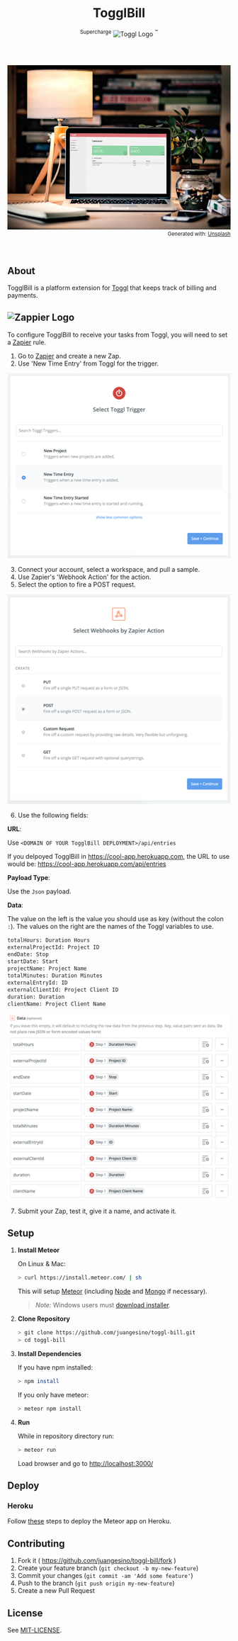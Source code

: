 

<h1 align="center">TogglBill</h1>
<p align="center" style="vertical-align:middle"><sup>Supercharge</sup> <img width="80" alt="Toggl Logo" src="https://cdn-images-1.medium.com/max/2000/1*5GPsYY5tDGySs0gJPsx9-w.png"> <sup>&trade;</sup></p>


<br />
<br />

![TogglBill Mockup](resources/mockup.jpg)
<small style="float: right">Generated with: <a href="http://magicmockups.com/" target="_blank" rel="noopener">Unsplash</a></small>

<br />
<br />


## About

TogglBill is a platform extension for [Toggl](https://toggl.com/) that keeps track of billing and payments.



![Zappier Logo](https://cdn.zapier.com/static/beaad4e8b618d9ee86232c81dfd965a7d03f6c6f/images/frontend/onboarding/zapier-small-orange-logo.png)
----

To configure TogglBill to receive your tasks from Toggl, you will need to set a [Zapier](https://zapier.com/) rule.

1. Go to [Zapier](https://zapier.com/) and create a new Zap.
2. Use 'New Time Entry' from Toggl for the trigger.

![Zapier Configuration Toggl](resources/screenshots/screen-zapier-toggl.png)

3. Connect your account, select a workspace, and pull a sample.
4. Use Zapier's 'Webhook Action' for the action.
5. Select the option to fire a POST request.

![Zapier Configuration Webhooks](resources/screenshots/screen-zapier-hooks.png)

6. Use the following fields:

**URL**:

Use `<DOMAIN OF YOUR TogglBill DEPLOYMENT>/api/entries`

If you delpoyed TogglBill in https://cool-app.herokuapp.com, the URL to use would be: https://cool-app.herokuapp.com/api/entries

**Payload Type**:

Use the `Json` payload.

**Data**:

The value on the left is the value you should use as key (without the colon `:`). The values on the right are the names of the Toggl variables to use.

```
totalHours: Duration Hours
externalProjectId: Project ID
endDate: Stop
startDate: Start
projectName: Project Name
totalMinutes: Duration Minutes
externalEntryId: ID
externalClientId: Project Client ID
duration: Duration
clientName: Project Client Name
```

![Zapier Configuration Data](resources/screenshots/screen-zapier-data.png)

7. Submit your Zap, test it, give it a name, and activate it.


## Setup

1. **Install Meteor**

    On Linux & Mac:

    ```sh
    > curl https://install.meteor.com/ | sh
    ```

    This will setup [Meteor](http://github.com/meteor/meteor) (including [Node](https://github.com/nodejs/node) and [Mongo](https://github.com/mongodb/mongo) if necessary).

    > _Note:_ Windows users must [download installer](https://www.meteor.com/install).

2. **Clone Repository**

    ```sh
    > git clone https://github.com/juangesino/toggl-bill.git
    > cd toggl-bill
    ```

3. **Install Dependencies**

    If you have npm installed:

    ```sh
    > npm install
    ```

    If you only have meteor:

    ```sh
    > meteor npm install
    ```

4. **Run**

    While in repository directory run:

    ```sh
    > meteor run
    ```

    Load browser and go to [http://localhost:3000/](http://localhost:3000/)


## Deploy

### Heroku

Follow <a href="https://medium.com/@leonardykris/how-to-run-a-meteor-js-application-on-heroku-in-10-steps-7aceb12de234#.lmg8s462o" target="_blank">these</a> steps to deploy the Meteor app on Heroku.

## Contributing

1. Fork it ( https://github.com/juangesino/toggl-bill/fork )
2. Create your feature branch (`git checkout -b my-new-feature`)
3. Commit your changes (`git commit -am 'Add some feature'`)
4. Push to the branch (`git push origin my-new-feature`)
5. Create a new Pull Request

## License

See [MIT-LICENSE](https://github.com/juangesino/toggl-bill/blob/master/LICENSE.md).
